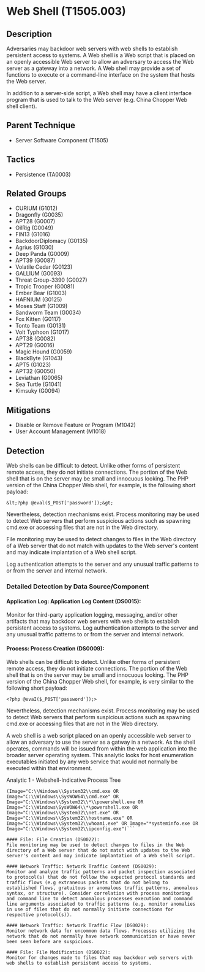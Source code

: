# Web Shell (T1505.003)

## Description
Adversaries may backdoor web servers with web shells to establish persistent access to systems. A Web shell is a Web script that is placed on an openly accessible Web server to allow an adversary to access the Web server as a gateway into a network. A Web shell may provide a set of functions to execute or a command-line interface on the system that hosts the Web server.

In addition to a server-side script, a Web shell may have a client interface program that is used to talk to the Web server (e.g. China Chopper Web shell client).

## Parent Technique
- Server Software Component (T1505)

## Tactics
- Persistence (TA0003)

## Related Groups
- CURIUM (G1012)
- Dragonfly (G0035)
- APT28 (G0007)
- OilRig (G0049)
- FIN13 (G1016)
- BackdoorDiplomacy (G0135)
- Agrius (G1030)
- Deep Panda (G0009)
- APT39 (G0087)
- Volatile Cedar (G0123)
- GALLIUM (G0093)
- Threat Group-3390 (G0027)
- Tropic Trooper (G0081)
- Ember Bear (G1003)
- HAFNIUM (G0125)
- Moses Staff (G1009)
- Sandworm Team (G0034)
- Fox Kitten (G0117)
- Tonto Team (G0131)
- Volt Typhoon (G1017)
- APT38 (G0082)
- APT29 (G0016)
- Magic Hound (G0059)
- BlackByte (G1043)
- APT5 (G1023)
- APT32 (G0050)
- Leviathan (G0065)
- Sea Turtle (G1041)
- Kimsuky (G0094)

## Mitigations
- Disable or Remove Feature or Program (M1042)
- User Account Management (M1018)

## Detection
Web shells can be difficult to detect. Unlike other forms of persistent remote access, they do not initiate connections. The portion of the Web shell that is on the server may be small and innocuous looking. The PHP version of the China Chopper Web shell, for example, is the following short payload:  

```&lt;?php @eval($_POST['password']);&gt;```

Nevertheless, detection mechanisms exist. Process monitoring may be used to detect Web servers that perform suspicious actions such as spawning cmd.exe or accessing files that are not in the Web directory.

File monitoring may be used to detect changes to files in the Web directory of a Web server that do not match with updates to the Web server's content and may indicate implantation of a Web shell script.

Log authentication attempts to the server and any unusual traffic patterns to or from the server and internal network. 

### Detailed Detection by Data Source/Component
#### Application Log: Application Log Content (DS0015): 
Monitor for third-party application logging, messaging, and/or other artifacts that may backdoor web servers with web shells to establish persistent access to systems. Log authentication attempts to the server and any unusual traffic patterns to or from the server and internal network. 

#### Process: Process Creation (DS0009): 
Web shells can be difficult to detect. Unlike other forms of persistent remote access, they do not initiate connections. The portion of the Web shell that is on the server may be small and innocuous looking. The PHP version of the China Chopper Web shell, for example, is very similar to the following short payload: 

`<?php @evaI($_P0ST['password']);>`

Nevertheless, detection mechanisms exist. Process monitoring may be used to detect Web servers that perform suspicious actions such as spawning cmd.exe or accessing files that are not in the Web directory.

A web shell is a web script placed on an openly accessible web server to allow an adversary to use the server as a gatway in a network. As the shell operates, commands will be issued from within the web application into the broader server operating system. This analytic looks for host enumeration executables initiated by any web service that would not normally be executed within that environment.

Analytic 1 - Webshell-Indicative Process Tree

```(source="*WinEventLog:Microsoft-Windows-Sysmon/Operational" EventCode="1") OR (source="*WinEventLog:Security" EventCode="4688") (ParentImage="C:\\Windows\\System32\\*w3wp.exe" OR ParentImage="*httpd.exe" OR ParentImage="*tomcat*.exe" OR ParentImage="*nginx.exe")
(Image="C:\\Windows\\System32\\cmd.exe OR Image="C:\\Windows\\SysWOW64\\cmd.exe" OR Image="C:\\Windows\\System32\\*\\powershell.exe OR Image="C:\\Windows\SysWOW64\\*\powershell.exe OR Image="C:\\Windows\\System32\\net.exe" OR Image="C:\\Windows\\System32\\hostname.exe" OR Image="C:\\Windows\\System32\\whoami.exe" OR Image="*systeminfo.exe OR Image="C:\\Windows\\System32\\ipconfig.exe")```

#### File: File Creation (DS0022): 
File monitoring may be used to detect changes to files in the Web directory of a Web server that do not match with updates to the Web server's content and may indicate implantation of a Web shell script.

#### Network Traffic: Network Traffic Content (DS0029): 
Monitor and analyze traffic patterns and packet inspection associated to protocol(s) that do not follow the expected protocol standards and traffic flows (e.g extraneous packets that do not belong to established flows, gratuitous or anomalous traffic patterns, anomalous syntax, or structure). Consider correlation with process monitoring and command line to detect anomalous processes execution and command line arguments associated to traffic patterns (e.g. monitor anomalies in use of files that do not normally initiate connections for respective protocol(s)).

#### Network Traffic: Network Traffic Flow (DS0029): 
Monitor network data for uncommon data flows. Processes utilizing the network that do not normally have network communication or have never been seen before are suspicious.

#### File: File Modification (DS0022): 
Monitor for changes made to files that may backdoor web servers with web shells to establish persistent access to systems.

